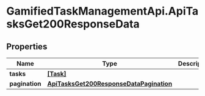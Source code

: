 # GamifiedTaskManagementApi.ApiTasksGet200ResponseData

## Properties

Name | Type | Description | Notes
------------ | ------------- | ------------- | -------------
**tasks** | [**[Task]**](Task.md) |  | [optional] 
**pagination** | [**ApiTasksGet200ResponseDataPagination**](ApiTasksGet200ResponseDataPagination.md) |  | [optional] 


